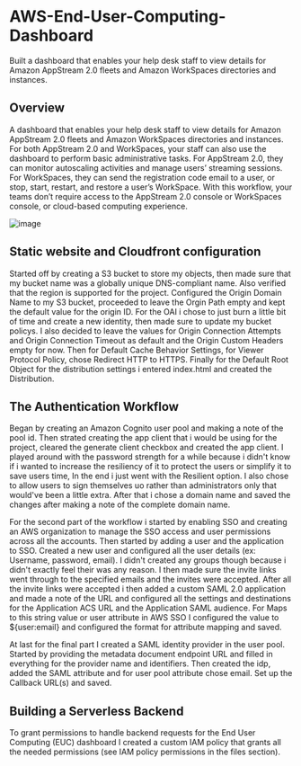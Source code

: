 # AWS-End-User-Computing-Dashboard
Built a dashboard that enables your help desk staff to view details for Amazon AppStream 2.0 fleets and Amazon WorkSpaces directories and instances.

## Overview
A dashboard that enables your help desk staff to view details for Amazon AppStream 2.0 fleets and Amazon WorkSpaces directories and instances. For both AppStream 2.0 and WorkSpaces, your staff can also use the dashboard to perform basic administrative tasks. For AppStream 2.0, they can monitor autoscaling activities and manage users’ streaming sessions. For WorkSpaces, they can send the registration code email to a user, or stop, start, restart, and restore a user’s WorkSpace. With this workflow, your teams don’t require access to the AppStream 2.0 console or WorkSpaces console, or cloud-based computing experience.





![image](https://user-images.githubusercontent.com/106786020/213949555-ebc030a6-5585-40f7-9814-0e2bb87504d6.jpeg)



## Static website and Cloudfront configuration
Started off by creating a S3 bucket to store my objects, then made sure that my bucket name was a globally unique DNS-compliant name. Also verified that the region is supported for the project. Configured the Origin Domain Name to my S3 bucket, proceeded to leave the Orgin Path empty and kept the default value for the origin ID. For the OAI i chose to just burn a little bit of time and create a new identity, then made sure to update my bucket policys. I also decided to leave the values for Origin Connection Attempts and Origin Connection Timeout as default and the Origin Custom Headers empty for now. Then for Default Cache Behavior Settings, for Viewer Protocol Policy, chose Redirect HTTP to HTTPS. Finally for the Default Root Object for the distribution settings i entered index.html and created the Distribution.



## The Authentication Workflow
Began by creating an Amazon Cognito user pool and making a note of the pool id. Then strated creating the app client that i would be using for the project, cleared the generate client checkbox and created the app client. I played around with the password strength for a while because i didn't know if i wanted to increase the resiliency of it to protect the users or simplify it to save users time, In the end i just went with the Resilient option. I also chose to allow users to sign themselves uo rather than administrators only that would've been a little extra. After that i chose a domain name and saved the changes after making a note of the complete domain name.

For the second part of the workflow i started by enabling SSO and creating an AWS organization to manage the SSO access and user permissions across all the accounts. Then started by adding a user and the application to SSO. Created a new user and configured all the user details (ex: Username, password, email). I didn't created any groups though because i didn't exactly feel their was any reason. I then made sure the invite links went through to the specified emails and the invites were accepted. After all the invite links were accepted i then added a custom SAML 2.0 application and made a note of the URL and configured all the settings and destinations for the Application ACS URL and the Application SAML audience. For Maps to this string value or user attribute in AWS SSO I configured the value to ${user:email} and configured the format for attribute mapping and saved.

At last for the final part I created a SAML identity provider in the user pool. Started by providing the metadata document endpoint URL and filled in everything for the provider name and identifiers. Then created the idp, added the SAML attribute and for user pool attribute chose email. Set up the Callback URL(s) and saved.



## Building a Serverless Backend
To grant permissions to handle backend requests for the End User Computing (EUC) dashboard I created a custom IAM policy that grants all the needed permissions (see IAM policy permissions in the files section).
